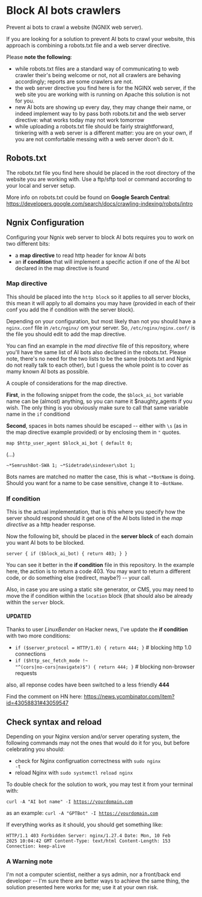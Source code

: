 # Block AI bots crawlers
Prevent ai bots to crawl a website (NGNIX web server).

If you are looking for a solution to prevent AI bots to crawl your website, this approach is combining a robots.txt file and a web server directive.

Please **note the following**:

- while robots.txt files are a standard way of communicating to web crawler their's being welcome or not, not all crawlers are behaving accordingly; reports are some crawlers are not.
- the web server directive you find here is for the NGINX web server, if the web site you are working with is running on Apache this solution is not for you.
- new AI bots are showing up every day, they may change their name, or indeed implement way to by pass both robots.txt and the web server directive: what works today may not work tomorrow
- while uploading a robots.txt file should be fairly straightforward, tinkering with a web server is a different matter: you are on your own, if you are not comfortable messing with a web server doon't do it.

## Robots.txt
The robotx.txt file you find here should be placed in the root directory of the website you are working with.
Use a ftp/sftp tool or command according to your local and server setup.

More info on robots.txt could be found on **Google Search Central**: https://developers.google.com/search/docs/crawling-indexing/robots/intro

## Ngnix Configuration
Configuring your Ngnix web server to block AI bots requires you to work on two different bits:

- a **map directive** to read http header for know AI bots
- an **if condition** that will implement a specific action if one of the AI bot declared in the map directive is found

### Map directive
This should be placed into the <code>http block</code> so it applies to all server blocks, this mean it will apply to all domains you may have (provided in each of their conf you add the if condition with the server block).

Depending on your configuration, but most likely than not you should have a <code>nginx.conf</code> file in <code>/etc/nginx/</code> om your server.
So, <code>/etc/nginx/nginx.conf/</code> is the file you should edit to add the map directive.

You can find an example in the *mad directive* file of this repository, where you'll have the same list of AI bots also declared in the robots.txt. Please note, there's no need for the two lists to be the same (robots.txt and Ngnix do not really talk to each other), but I guess the whole point is to cover as mamy known AI bots as possible.

A couple of considerations for the map directive.

**First**, in the following snippet from the code, the <code>$block_ai_bot</code> variable name can be (almost) anything, so you can name it $naughty_agents if you wish. The only thing is you obviously make sure to call that same variable name in the <code>if</code> conditiond

**Second**, spaces in bots names should be escaped -- either with <code>\s</code> (as in the map directive example provided) or by enclosing them in <code>"</code> quotes.

<code>map $http_user_agent $block_ai_bot {
	default 0;</code>

(...)

<code>~*SemrushBot-SWA 1;
~*Sidetrade\sindexer\sbot 1;</code>

Bots names are matched no matter the case, this is what <code>~*BotName</code> is doing. Should you want for a name to be case sensitive, change it to <code>~BotName</code>.

### If condition
This is the actual implementation, that is this where you specify how the server should respond should it get one of the AI bots listed in the _map directive_ as a http header response.

Now the following bit, should be placed in the **server block** of each domain you want AI bots to be blocked. 

<code>server { if ($block_ai_bot) {
  	return 403;
  }
}</code>

You can see it better in the **if condition** file in this repository.
In the example here, the action is to return a code 403. You may want to return a different code, or do something else (redirect, maybe?) -- your call.

Also, in case you are using a static site generator, or CMS, you may need to move the if condition within the <code>location</code> block (that should also be already within the <code>server</code> block.

#### UPDATED
Thanks to user _LinuxBender_ on Hacker news, I've update the **if condition** with two more conditions:

- <code>if ($server_protocol = HTTP/1.0) { return 444; }</code> # blocking http 1.0 connections
- <code>if ($http_sec_fetch_mode !~ "^(cors|no-cors|navigate)$") {
            return 444;
        }</code> # blocking non-browser requests

also, all reponse codes have been switched to a less friendly **444**

Find the comment on HN here: https://news.ycombinator.com/item?id=43058831#43059547

## Check syntax and reload
Depending on your Nginx version and/or server operating system, the following commands may not the ones that would do it for you, but before celebrating you should:

- check for Nginx configruation correctness with <code>sudo nginx -t</code>
- reload Nginx with <code>sudo systemctl reload nginx</code>

To double check for the solution to work, you may test it from your terminal with:

<code>curl -A "AI bot name" -I https://yourdomain.com</code>

as an example: <code>curl -A "GPTBot" -I https://yourdomain.com</code>

If everything works as it should, you should get something like:

<code>HTTP/1.1 403 Forbidden
Server: nginx/1.27.4
Date: Mon, 10 Feb 2025 10:04:42 GMT
Content-Type: text/html
Content-Length: 153
Connection: keep-alive</code>

### A Warning note
I'm not a computer scientist, neither a sys admin, nor a front/back end developer -- I'm sure there are better ways to achieve the same thing, the solution presented here works for me; use it at your own risk.
